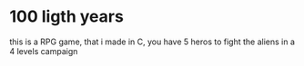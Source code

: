 # 100 ligth years
this is a RPG game, that i made in C, you have 5 heros to fight the aliens in a 4 levels campaign
